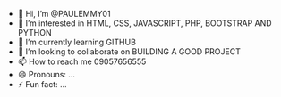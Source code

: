 - 👋 Hi, I’m @PAULEMMY01
- 👀 I’m interested in HTML, CSS, JAVASCRIPT, PHP, BOOTSTRAP AND PYTHON
- 🌱 I’m currently learning GITHUB
- 💞️ I’m looking to collaborate on BUILDING A GOOD PROJECT 
- 📫 How to reach me 09057656555
- 😄 Pronouns: ...
- ⚡ Fun fact: ...

<!---
PAULEMMY01/PAULEMMY01 is a ✨ special ✨ repository because its `README.md` (this file) appears on your GitHub profile.
You can click the Preview link to take a look at your changes.
--->

